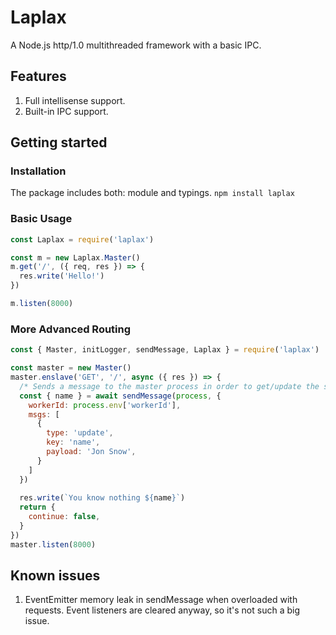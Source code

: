 # Laplax
A Node.js http/1.0 multithreaded framework with a basic IPC.

## Features
1. Full intellisense support.
1. Built-in IPC support.

## Getting started
### Installation
The package includes both: module and typings.
`npm install laplax`
### Basic Usage
```javascript
const Laplax = require('laplax')

const m = new Laplax.Master()
m.get('/', ({ req, res }) => {
  res.write('Hello!')
})

m.listen(8000)
```
### More Advanced Routing
```javascript
const { Master, initLogger, sendMessage, Laplax } = require('laplax')

const master = new Master()
master.enslave('GET', '/', async ({ res }) => {
  /* Sends a message to the master process in order to get/update the state */
  const { name } = await sendMessage(process, {
    workerId: process.env['workerId'],
    msgs: [
      {
        type: 'update',
        key: 'name',
        payload: 'Jon Snow',
      }
    ]
  })
  
  res.write(`You know nothing ${name}`)
  return {
    continue: false,
  }
})
master.listen(8000)
```

## Known issues
1. EventEmitter memory leak in sendMessage when overloaded with requests. Event listeners are cleared anyway, so it's not such a big issue.